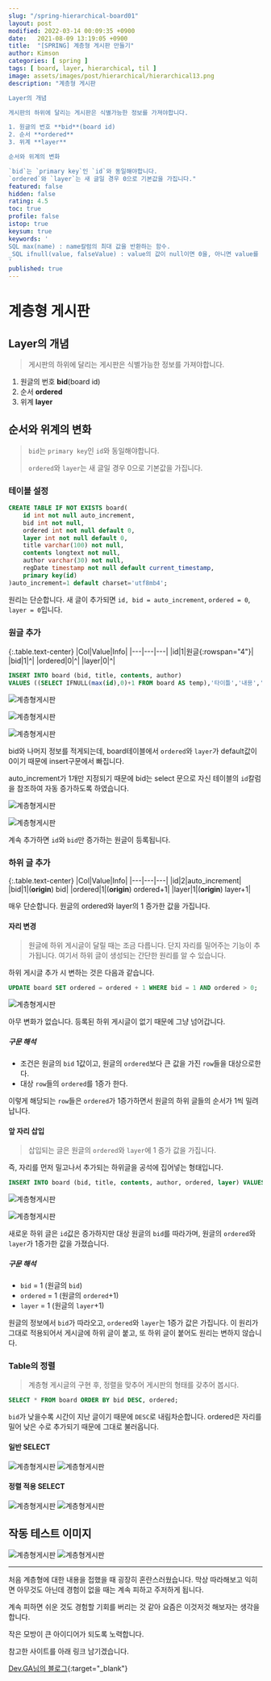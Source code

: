 ```yaml
---
slug: "/spring-hierarchical-board01"
layout: post
modified: 2022-03-14 00:09:35 +0900
date:   2021-08-09 13:19:05 +0900
title:  "[SPRING] 계층형 게시판 만들기"
author: Kimson
categories: [ spring ]
tags: [ board, layer, hierarchical, til ]
image: assets/images/post/hierarchical/hierarchical13.png
description: "계층형 게시판

Layer의 개념

게시판의 하위에 달리는 게시판은 식별가능한 정보를 가져야합니다.

1. 원글의 번호 **bid**(board id)
2. 순서 **ordered**
3. 위계 **layer**

순서와 위계의 변화

`bid`는 `primary key`인 `id`와 동일해야합니다.
`ordered`와 `layer`는 새 글일 경우 0으로 기본값을 가집니다."
featured: false
hidden: false
rating: 4.5
toc: true
profile: false
istop: true
keysum: true
keywords: '
SQL max(name) : name칼럼의 최대 값을 반환하는 함수.
_SQL ifnull(value, falseValue) : value의 값이 null이면 0을, 아니면 value를 반환하는 함수.
'
published: true
---
```


# 계층형 게시판

## Layer의 개념

> 게시판의 하위에 달리는 게시판은 식별가능한 정보를 가져야합니다.

1. 원글의 번호 **bid**(board id)
2. 순서 **ordered**
3. 위계 **layer**

## 순서와 위계의 변화

> `bid`는 `primary key`인 `id`와 동일해야합니다.
> 
> `ordered`와 `layer`는 새 글일 경우 0으로 기본값을 가집니다.

### 테이블 설정

```sql
CREATE TABLE IF NOT EXISTS board(
    id int not null auto_increment,
    bid int not null,
    ordered int not null default 0,
    layer int not null default 0,
    title varchar(100) not null,
    contents longtext not null,
    author varchar(30) not null,
    regDate timestamp not null default current_timestamp,
    primary key(id)
)auto_increment=1 default charset='utf8mb4';
```

원리는 단순합니다. 새 글이 추가되면 `id, bid = auto_increment`, `ordered = 0`, `layer = 0`입니다.

### 원글 추가

{:.table.text-center}
|Col|Value|Info|
|---|---|---|
|id|1|원글{:rowspan="4"}|
|bid|1|^|
|ordered|0|^|
|layer|0|^|

```sql
INSERT INTO board (bid, title, contents, author)
VALUES ((SELECT IFNULL(max(id),0)+1 FROM board AS temp),'타이틀','내용','킴슨');
```

![계층형게시판](/assets/images/post/hierarchical/hierarchical01.png)

![계층형게시판](/assets/images/post/hierarchical/hierarchical02.png)

![계층형게시판](/assets/images/post/hierarchical/hierarchical03.png)

bid와 나머지 정보를 적게되는데, board테이블에서 `ordered`와 `layer`가 default값이 0이기 때문에 insert구문에서 빠집니다.

auto_increment가 1개만 지정되기 때문에 bid는 select 문으로 자신 테이블의 `id`칼럼을 참조하여 자동 증가하도록 하였습니다.


![계층형게시판](/assets/images/post/hierarchical/hierarchical04.png)

![계층형게시판](/assets/images/post/hierarchical/hierarchical05.png)

계속 추가하면 `id`와 `bid`만 증가하는 원글이 등록됩니다.

### 하위 글 추가

{:.table.text-center}
|Col|Value|Info|
|---|---|---|
|id|2|auto_increment|
|bid|1|(**origin**) bid|
|ordered|1|(**origin**) ordered+1|
|layer|1|(**origin**) layer+1|

매우 단순합니다. 원글의 ordered와 layer의 1 증가한 값을 가집니다.

#### 자리 변경

> 원글에 하위 게시글이 달릴 때는 조금 다릅니다. 단지 자리를 밀어주는 기능이 추가됩니다. 여기서 하위 글이 생성되는 간단한 원리를 알 수 있습니다.

하위 게시글 추가 시 변하는 것은 다음과 같습니다.

```sql
UPDATE board SET ordered = ordered + 1 WHERE bid = 1 AND ordered > 0;
```

![계층형게시판](/assets/images/post/hierarchical/hierarchical06.png)

아무 변화가 없습니다. 등록된 하위 게시글이 없기 때문에 그냥 넘어갑니다.

##### 구문 해석

- 조건은 원글의 `bid` 1값이고, 원글의 `ordered`보다 큰 값을 가진 `row`들을 대상으로한다.
- 대상 `row`들의 `ordered`를 1증가 한다.

이렇게 해당되는 `row`들은 `ordered`가 1증가하면서 원글의 하위 글들의 순서가 1씩 밀려납니다.

#### 앞 자리 삽입

> 삽입되는 글은 원글의 `ordered`와 `layer`에 1 증가 값을 가집니다.

즉, 자리를 먼저 밀고나서 추가되는 하위글을 공석에 집어넣는 형태입니다.

```sql
INSERT INTO board (bid, title, contents, author, ordered, layer) VALUES (1,'하위 게시글1','하위 내용','Kimson',(SELECT ordered FROM board AS temp WHERE id=6)+1,(SELECT layer FROM board AS temp WHERE id=6)+1);
```

![계층형게시판](/assets/images/post/hierarchical/hierarchical08.png)

![계층형게시판](/assets/images/post/hierarchical/hierarchical07.png)

새로운 하위 글은 `id`값은 증가하지만 대상 원글의 `bid`를 따라가며, 원글의 `ordered`와 `layer`가 1증가한 값을 가졌습니다.

##### 구문 해석

- `bid` = 1 (원글의 `bid`)
- `ordered` = 1 (원글의 `ordered`+1)
- `layer` = 1 (원글의 `layer`+1)

원글의 정보에서 `bid`가 따라오고, `ordered`와 `layer`는 1증가 값은 가집니다.
이 원리가 그대로 적용되어서 게시글에 하위 글이 붙고, 또 하위 글이 붙어도 원리는 변하지 않습니다.

### Table의 정렬

> 계층형 게시글의 구현 후, 정렬을 맞추어 게시판의 형태를 갖추어 봅시다.

```sql
SELECT * FROM board ORDER BY bid DESC, ordered;
```

`bid`가 낮을수록 시간이 지난 글이기 때문에 `DESC`로 내림차순합니다. ordered은 자리를 밀어 낮은 수로 추가되기 때문에 그대로 불러옵니다.

#### 일반 SELECT

![계층형게시판](/assets/images/post/hierarchical/hierarchical09.png)
![계층형게시판](/assets/images/post/hierarchical/hierarchical11.png)

#### 정렬 적용 SELECT

![계층형게시판](/assets/images/post/hierarchical/hierarchical10.png)
![계층형게시판](/assets/images/post/hierarchical/hierarchical12.png)

## 작동 테스트 이미지

![계층형게시판](/assets/images/post/hierarchical/hierarchical13.png)
![계층형게시판](/assets/images/post/hierarchical/hierarchical14.png)

-----

처음 계층형에 대한 내용을 접했을 때 굉장히 혼란스러웠습니다. 막상 따라해보고 익히면 아무것도 아닌데 경험이 없을 때는 계속 피하고 주저하게 됩니다.

계속 피하면 쉬운 것도 경험할 기회를 버리는 것 같아 요즘은 이것저것 해보자는 생각을 합니다.

작은 모방이 큰 아이디어가 되도록 노력합니다.

참고한 사이트를 아래 링크 남기겠습니다.

[Dev.GA님의 블로그](https://gangnam-americano.tistory.com/25){:target="_blank"}